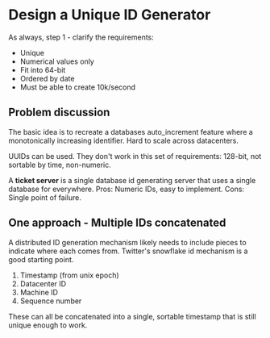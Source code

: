 # Design a Unique ID Generator

As always, step 1 - clarify the requirements:

- Unique
- Numerical values only
- Fit into 64-bit
- Ordered by date
- Must be able to create 10k/second

## Problem discussion

The basic idea is to recreate a databases auto_increment feature where a monotonically increasing identifier. Hard to scale across datacenters.

UUIDs can be used. They don't work in this set of requirements: 128-bit, not sortable by time, non-numeric.

A **ticket server** is a single database id generating server that uses a single database for everywhere. Pros: Numeric IDs, easy to implement. Cons: Single point of failure.

## One approach - Multiple IDs concatenated

A distributed ID generation mechanism likely needs to include pieces to indicate where each comes from. Twitter's snowflake id mechanism is a good starting point.

1. Timestamp (from unix epoch)
2. Datacenter ID
3. Machine ID
4. Sequence number

These can all be concatenated into a single, sortable timestamp that is still unique enough to work.

